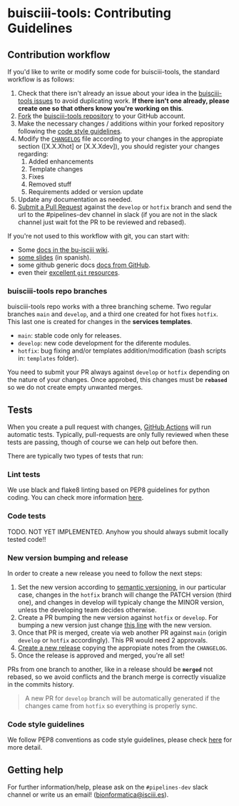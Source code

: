 # buisciii-tools: Contributing Guidelines

## Contribution workflow

If you'd like to write or modify some code for buisciii-tools, the standard workflow is as follows:

1. Check that there isn't already an issue about your idea in the [buisciii-tools issues](https://github.com/BU-ISCIII/buisciii-tools/issues) to avoid duplicating work. **If there isn't one already, please create one so that others know you're working on this**.
2. [Fork](https://help.github.com/en/github/getting-started-with-github/fork-a-repo) the [buisciii-tools repository](https://github.com/BU-ISCIII/buisciii-tools/) to your GitHub account.
3. Make the necessary changes / additions within your forked repository following the [code style guidelines](#code-style-guidelines).
4. Modify the [`CHANGELOG`](../CHANGELOG.md) file according to your changes in the appropiate section ([X.X.Xhot] or [X.X.Xdev]), you should register your changes regarding:
   1. Added enhancements
   2. Template changes
   3. Fixes
   4. Removed stuff
   5. Requirements added or version update
5. Update any documentation as needed.
6. [Submit a Pull Request](https://docs.github.com/en/pull-requests/collaborating-with-pull-requests/proposing-changes-to-your-work-with-pull-requests/creating-a-pull-request) against the `develop` or `hotfix` branch and send the url to the #pipelines-dev channel in slack (if you are not in the slack channel just wait fot the PR to be reviewed and rebased).

If you're not used to this workflow with git, you can start with:

- Some [docs in the bu-isciii wiki](https://github.com/BU-ISCIII/BU-ISCIII/wiki/Github--gitflow).
- [some slides](https://docs.google.com/presentation/d/1PruqGxPQVxtNcuEbOd86mylXorgYIU5a/edit?pli=1#slide=id.p1) (in spanish).
- some github generic docs [docs from GitHub](https://help.github.com/en/github/collaborating-with-issues-and-pull-requests).
- even their [excellent `git` resources](https://try.github.io/).

### buisciii-tools repo branches

buisciii-tools repo works with a three branching scheme. Two regular branches `main` and `develop`, and a third one created for hot fixes `hotfix`. This last one is created for changes in the **services templates**.

- `main`: stable code only for releases.
- `develop`: new code development for the diferente modules.
- `hotfix`: bug fixing and/or templates addition/modification (bash scripts in: `templates` folder).

You need to submit your PR always against `develop` or `hotfix` depending on the nature of your changes. Once approbed, this changes must be **`rebased`** so we do not create empty unwanted merges.

## Tests

When you create a pull request with changes, [GitHub Actions](https://github.com/features/actions) will run automatic tests.
Typically, pull-requests are only fully reviewed when these tests are passing, though of course we can help out before then.

There are typically two types of tests that run:

### Lint tests

We use black and flake8 linting based on PEP8 guidelines for python coding. You can check more information [here](https://github.com/BU-ISCIII/BU-ISCIII/wiki/Python#linting).

### Code tests

TODO. NOT YET IMPLEMENTED.
Anyhow you should always submit locally tested code!!

### New version bumping and release

In order to create a new release you need to follow the next steps:

1. Set the new version according to [semantic versioning](https://semver.org/), in our particular case, changes in the `hotfix` branch will change the PATCH version (third one), and changes in develop will typicaly change the MINOR version, unless the developing team decides otherwise.
2. Create a PR bumping the new version against `hotfix` or `develop`. For bumping a new version just change [this line](https://github.com/BU-ISCIII/buisciii-tools/blob/615f1390d96cd6c8168acebc384289520a3cd728/setup.py#L5) with the new version.
3. Once that PR is merged, create via web another PR against `main` (origin `develop` or `hotfix` accordingly). This PR would need 2 approvals.
4. [Create a new release](https://docs.github.com/en/repositories/releasing-projects-on-github/managing-releases-in-a-repository) copying the appropiate notes from the `CHANGELOG`.
5. Once the release is approved and merged, you're all set!

PRs from one branch to another, like in a release should be **`merged`** not rebased, so we avoid conflicts and the branch merge is correctly visualize in the commits history.

> A new PR for `develop` branch will be automatically generated if the changes came from `hotfix` so everything is properly sync.

### Code style guidelines

We follow PEP8 conventions as code style guidelines, please check [here](https://github.com/BU-ISCIII/BU-ISCIII/wiki/Python#pep-8-guidelines-read-the-full-pep-8-documentation) for more detail.

## Getting help

For further information/help, please ask on the  `#pipelines-dev` slack channel or write us an email! ([bionformatica@isciii.es](emailto:bioinformatica@isciii.es)).
